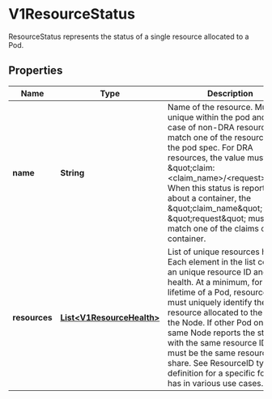 

# V1ResourceStatus

ResourceStatus represents the status of a single resource allocated to a Pod.

## Properties

| Name | Type | Description | Notes |
|------------ | ------------- | ------------- | -------------|
|**name** | **String** | Name of the resource. Must be unique within the pod and in case of non-DRA resource, match one of the resources from the pod spec. For DRA resources, the value must be \&quot;claim:&lt;claim_name&gt;/&lt;request&gt;\&quot;. When this status is reported about a container, the \&quot;claim_name\&quot; and \&quot;request\&quot; must match one of the claims of this container. |  |
|**resources** | [**List&lt;V1ResourceHealth&gt;**](V1ResourceHealth.md) | List of unique resources health. Each element in the list contains an unique resource ID and its health. At a minimum, for the lifetime of a Pod, resource ID must uniquely identify the resource allocated to the Pod on the Node. If other Pod on the same Node reports the status with the same resource ID, it must be the same resource they share. See ResourceID type definition for a specific format it has in various use cases. |  [optional] |



